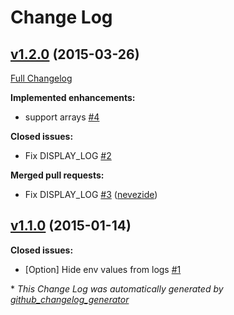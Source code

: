 # Change Log

## [v1.2.0](https://github.com/fgribreau/common-env/tree/v1.2.0) (2015-03-26)

[Full Changelog](https://github.com/fgribreau/common-env/compare/v1.1.0...v1.2.0)

**Implemented enhancements:**

- support arrays [\#4](https://github.com/FGRibreau/common-env/issues/4)

**Closed issues:**

- Fix DISPLAY\_LOG [\#2](https://github.com/FGRibreau/common-env/issues/2)

**Merged pull requests:**

- Fix DISPLAY\_LOG [\#3](https://github.com/FGRibreau/common-env/pull/3) ([nevezide](https://github.com/nevezide))

## [v1.1.0](https://github.com/fgribreau/common-env/tree/v1.1.0) (2015-01-14)

**Closed issues:**

- \[Option\] Hide env values from logs [\#1](https://github.com/FGRibreau/common-env/issues/1)



\* *This Change Log was automatically generated by [github_changelog_generator](https://github.com/skywinder/Github-Changelog-Generator)*